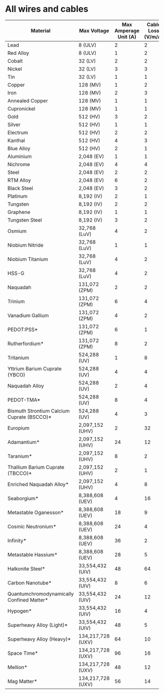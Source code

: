 # All wires and cables

| Material                                   | Max Voltage       | Max Amperage Unit (A) | Cable Loss (V/m/A) | Wire Loss (V/m/A) |
|--------------------------------------------|-------------------|-----------------------|--------------------|-------------------|
| Lead                                       | 8 (ULV)           | 2                     | 2                  | 4                 |
| Red Alloy                                  | 8 (ULV)           | 1                     | 2                  | 1                 |
| Cobalt                                     | 32 (LV)           | 2                     | 2                  | 4                 | 
| Nickel                                     | 32 (LV)           | 3                     | 3                  | 6                 |
| Tin                                        | 32 (LV)           | 1                     | 1                  | 2                 |
| Copper                                     | 128 (MV)          | 1                     | 2                  | 4                 |
| Iron                                       | 128 (MV)          | 2                     | 3                  | 6                 |
| Annealed Copper                            | 128 (MV)          | 1                     | 1                  | 2                 |
| Cupronickel                                | 128 (MV)          | 1                     | 1                  | 2                 |
| Gold                                       | 512 (HV)          | 3                     | 2                  | 4                 |
| Silver                                     | 512 (HV)          | 1                     | 1                  | 2                 |
| Electrum                                   | 512 (HV)          | 2                     | 2                  | 4                 |
| Kanthal                                    | 512 (HV)          | 4                     | 3                  | 6                 |
| Blue Alloy                                 | 512 (HV)          | 2                     | 1                  | 2                 |
| Aluminium                                  | 2,048 (EV)        | 1                     | 1                  | 2                 |
| Nichrome                                   | 2,048 (EV)        | 4                     | 4                  | 8                 |
| Steel                                      | 2,048 (EV)        | 2                     | 2                  | 4                 |
| RTM Alloy                                  | 2,048 (EV)        | 6                     | 2                  | 4                 |
| Black Steel                                | 2,048 (EV)        | 3                     | 2                  | 4                 |
| Platinum                                   | 8,192 (IV)        | 2                     | 1                  | 2                 |
| Tungsten                                   | 8,192 (IV)        | 2                     | 2                  | 4                 |
| Graphene                                   | 8,192 (IV)        | 1                     | 1                  | 2                 |
| Tungsten Steel                             | 8,192 (IV)        | 3                     | 2                  | 4                 |
| Osmium                                     | 32,768 (LuV)      | 4                     | 2                  | 4                 |
| Niobium Nitride                            | 32,768 (LuV)      | 1                     | 1                  | 2                 |
| Niobium Titanium                           | 32,768 (LuV)      | 4                     | 2                  | 4                 |
| HSS-G                                      | 32,768 (LuV)      | 4                     | 2                  | 4                 |
| Naquadah                                   | 131,072 (ZPM)     | 2                     | 2                  | 4                 |
| Trinium                                    | 131,072 (ZPM)     | 6                     | 4                  | 8                 |
| Vanadium Gallium                           | 131,072 (ZPM)     | 4                     | 2                  | 4                 |
| PEDOT:PSS*                                 | 131,072 (ZPM)     | 6                     | 1                  | 2                 |
| Rutherfordium*                             | 131,072 (ZPM)     | 8                     | 2                  | 4                 |
| Tritanium                                  | 524,288 (UV)      | 1                     | 8                  | 16                |
| Yttrium Barium Cuprate (YBCO)              | 524,288 (UV)      | 4                     | 4                  | 8                 |
| Naquadah Alloy                             | 524,288 (UV)      | 2                     | 4                  | 8                 |
| PEDOT-TMA*                                 | 524,288 (UV)      | 8                     | 4                  | 8                 |
| Bismuth Strontium Calcium Cuprate (BSCCO)* | 524,288 (UV)      | 4                     | 3                  | 6                 |
| Europium                                   | 2,097,152 (UHV)   | 2                     | 32                 | 64                |
| Adamantium*                                | 2,097,152 (UHV)   | 24                    | 12                 | 24                |
| Taranium*                                  | 2,097,152 (UHV)   | 8                     | 2                  | 4                 |
| Thallium Barium Cuprate (TBCCO)*           | 2,097,152 (UHV)   | 2                     | 1                  | 2                 |
| Enriched Naquadah Alloy*                   | 2,097,152 (UHV)   | 4                     | 8                  | 16                |
| Seaborgium*                                | 8,388,608 (UEV)   | 4                     | 16                 | 32                |
| Metastable Oganesson*                      | 8,388,608 (UEV)   | 18                    | 9                  | 18                |
| Cosmic Neutronium*                         | 8,388,608 (UEV)   | 24                    | 4                  | 8                 |
| Infinity*                                  | 8,388,608 (UEV)   | 36                    | 2                  | 4                 |
| Metastable Hassium*                        | 8,388,608 (UEV)   | 28                    | 5                  | 10                |
| Halkonite Steel*                           | 33,554,432 (UIV)  | 48                    | 64                 | 128               |
| Carbon Nanotube*                           | 33,554,432 (UIV)  | 8                     | 6                  | 12                |
| Quantumchromodynamically Confined Matter*  | 33,554,432 (UIV)  | 24                    | 12                 | 24                |
| Hypogen*                                   | 33,554,432 (UIV)  | 16                    | 4                  | 8                 |
| Superheavy Alloy (Light)*                  | 33,554,432 (UIV)  | 48                    | 5                  | 10                |
| Superheavy Alloy (Heavy)*                  | 134,217,728 (UXV) | 64                    | 10                 | 20                |
| Space Time*                                | 134,217,728 (UXV) | 96                    | 16                 | 32                |
| Mellion*                                   | 134,217,728 (UXV) | 48                    | 12                 | 24                |
| Mag Matter*                                | 134,217,728 (UXV) | 56                    | 14                 | 28                |